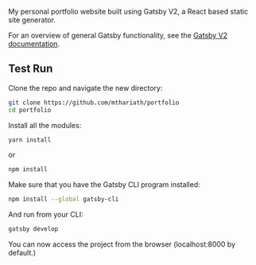 My personal portfolio website built using Gatsby V2, a React based static site generator.

For an overview of general Gatsby functionality, see the [Gatsby V2 documentation](https://next.gatsbyjs.org/docs/).

## Test Run

Clone the repo and navigate the  new directory:

```sh
git clone https://github.com/mthariath/portfolio
cd portfolio
```

Install all the modules:

```sh
yarn install
```

or

```sh
npm install
```

Make sure that you have the Gatsby CLI program installed:

```sh
npm install --global gatsby-cli
```

And run from your CLI:

```sh
gatsby develop
```

You can now access the project from the browser (localhost:8000 by default.)
